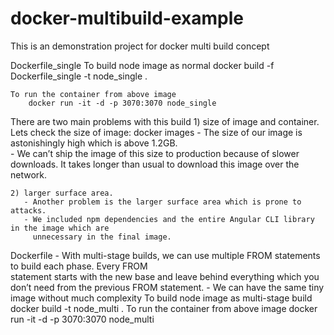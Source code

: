 # docker-multibuild-example
This is an demonstration project for docker multi build concept

Dockerfile_single
	To build node image as normal 
		docker build -f Dockerfile_single -t node_single .
	
	To run the container from above image
		docker run -it -d -p 3070:3070 node_single
		
There are two main problems with this build 
	1) size of image and container. 
		Lets check the size of image: docker images 
		 - The size of our image is astonishingly high which is above 1.2GB. 	
		 - We can’t ship the image of this size to production because of slower downloads. It takes longer  than usual to download this image over the network.
		 
	2) larger surface area.		
	   - Another problem is the larger surface area which is prone to attacks. 
	   - We included npm dependencies and the entire Angular CLI library in the image which are    
	     unnecessary in the final image.	
		 
Dockerfile 
	- With multi-stage builds, we can use multiple FROM statements to build each phase. Every FROM   
	  statement starts with the new base and leave behind everything which you don’t need from the previous FROM statement.
	- We can have the same tiny image without much complexity
	To build node image as multi-stage build 
		docker build -t node_multi .
	To run the container from above image
		docker run -it -d -p 3070:3070 node_multi	